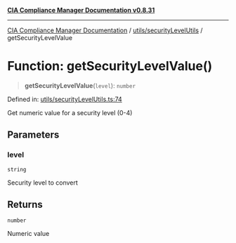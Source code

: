 [**CIA Compliance Manager Documentation v0.8.31**](../../../README.md)

***

[CIA Compliance Manager Documentation](../../../modules.md) / [utils/securityLevelUtils](../README.md) / getSecurityLevelValue

# Function: getSecurityLevelValue()

> **getSecurityLevelValue**(`level`): `number`

Defined in: [utils/securityLevelUtils.ts:74](https://github.com/Hack23/cia-compliance-manager/blob/85c025371255f412469ec0119911b7cb143a6212/src/utils/securityLevelUtils.ts#L74)

Get numeric value for a security level (0-4)

## Parameters

### level

`string`

Security level to convert

## Returns

`number`

Numeric value
